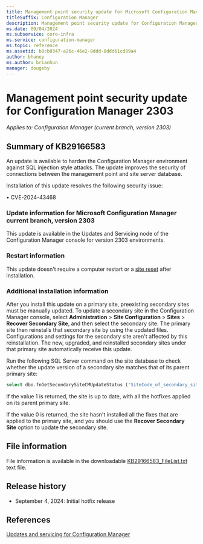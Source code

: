 ```yaml
---
title: Management point security update for Microsoft Configuration Manager version 2303
titleSuffix: Configuration Manager
description: Management point security update for Configuration Manager 2303
ms.date: 09/04/2024
ms.subservice: core-infra
ms.service: configuration-manager
ms.topic: reference
ms.assetid: b8cb0347-a26c-46e2-8ddd-8ddd61cd89a4
author: bhuney
ms.author: brianhun
manager: dougeby
---
```


# Management point security update for Configuration Manager 2303

*Applies to: Configuration Manager (current branch, version 2303)*

## Summary of KB29166583
<!-- 29166583 -->
An update is available to harden the Configuration Manager environment against SQL injection style attacks. The update improves the security of connections between the management point and site server database.

Installation of this update resolves the following security issue:

•	CVE-2024-43468 


### Update information for Microsoft Configuration Manager current branch, version 2303

This update is available in the Updates and Servicing node of the Configuration Manager console for version 2303 environments.

### Restart information

This update doesn't require a computer restart or a [site reset](../../core/servers/manage/modify-your-infrastructure.md#bkmk_reset) after installation.

### Additional installation information

After you install this update on a primary site, preexisting secondary sites must be manually updated. To update a secondary site in the Configuration Manager console, select **Administration** > **Site Configuration** > **Sites** >  **Recover Secondary Site**, and then select the secondary site. The primary site then reinstalls that secondary site by using the updated files. Configurations and settings for the secondary site aren't affected by this reinstallation. The new, upgraded, and reinstalled secondary sites under that primary site automatically receive this update.

Run the following SQL Server command on the site database to check whether the update version of a secondary site matches that of its parent primary site:
   ```sql
   select dbo.fnGetSecondarySiteCMUpdateStatus ('SiteCode_of_secondary_site')
   ```
If the value 1 is returned, the site is up to date, with all the hotfixes applied on its parent primary site.

If the value 0 is returned, the site hasn't installed all the fixes that are applied to the primary site, and you should use the **Recover Secondary Site** option to update the secondary site.

## File information
File information is available in the downloadable [KB29166583_FileList.txt](https://aka.ms/KB29166583_FileList_2303) text file.

## Release history
- September 4, 2024: Initial hotfix release

## References
[Updates and servicing for Configuration Manager](../../core/servers/manage/updates.md)